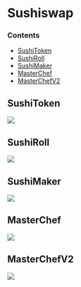 # Sushiswap

### Contents
- [SushiToken](#sushitoken)
- [SushiRoll](#sushiroll)
- [SushiMaker](#sushimaker)
- [MasterChef](#masterchef)
- [MasterChefV2](#masterchefv2)

## SushiToken

![](https://raw.githubusercontent.com/knyumatt/solidity-contract-studies/master/sushiswap/graph/SushiToken.svg)

## SushiRoll

![](https://raw.githubusercontent.com/knyumatt/solidity-contract-studies/master/sushiswap/graph/SushiRoll.svg)

## SushiMaker

![](https://raw.githubusercontent.com/knyumatt/solidity-contract-studies/master/sushiswap/graph/SushiMaker.svg)


## MasterChef

![](https://raw.githubusercontent.com/knyumatt/solidity-contract-studies/master/sushiswap/graph/MasterChef.svg)

## MasterChefV2

![](https://raw.githubusercontent.com/knyumatt/solidity-contract-studies/master/sushiswap/graph/MasterChefV2.svg)